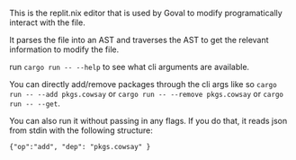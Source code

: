This is the replit.nix editor that is used by Goval to modify programatically interact with the file.

It parses the file into an AST and traverses the AST to get the relevant information to modify the file.

run `cargo run -- --help` to see what cli arguments are available.   

You can directly add/remove packages through the cli args like so `cargo run -- --add pkgs.cowsay` or `cargo run -- --remove pkgs.cowsay` or `cargo run -- --get`.   

You can also run it without passing in any flags. If you do that, it reads json from stdin with the following structure:
```
{"op":"add", "dep": "pkgs.cowsay" }
```


